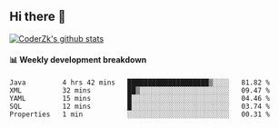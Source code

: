 ## Hi there 👋

[![CoderZk's github stats](https://github-readme-stats.vercel.app/api?username=zhoukuo123&show_icons=true&count_private=true)](https://github.com/anuraghazra/github-readme-stats)

#### :bar_chart: Weekly development breakdown

<!--START_SECTION:waka-->
```text
Java         4 hrs 42 mins   ████████████████████▒░░░░   81.82 % 
XML          32 mins         ██▒░░░░░░░░░░░░░░░░░░░░░░   09.47 % 
YAML         15 mins         █░░░░░░░░░░░░░░░░░░░░░░░░   04.46 % 
SQL          12 mins         █░░░░░░░░░░░░░░░░░░░░░░░░   03.74 % 
Properties   1 min           ░░░░░░░░░░░░░░░░░░░░░░░░░   00.31 % 
```
<!--END_SECTION:waka-->
